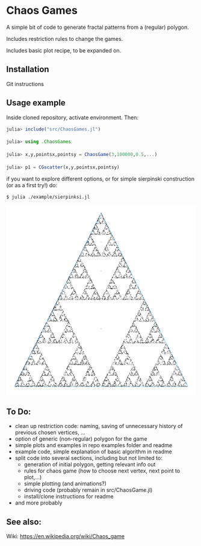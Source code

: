 # Chaos Games

A simple bit of code to generate fractal patterns from a (regular) polygon. 

Includes restriction rules to change the games.

Includes basic plot recipe, to be expanded on.

## Installation
Git instructions

## Usage example
Inside cloned repository, activate environment. Then:

```julia
julia> include("src/ChaosGames.jl")

julia> using .ChaosGames

julia> x,y,pointsx,pointsy = ChaosGame(3,100000,0.5,...)

julia> p1 = CGscatter(x,y,pointsx,pointsy)
```

if you want to explore different options, or for simple sierpinski construction (or as a first try!) do: 

```
$ julia ./example/sierpinksi.jl
```

![sierpinksi](./images/sierpinski.png)

## To Do:
- clean up restriction code: naming, saving of unnecessary history of previous chosen vertices, ...
- option of generic (non-regular) polygon for the game
- simple plots and examples in repo examples folder and readme
- example code, simple explanation of basic algorithm in readme
- split code into several sections, including but not limited to:
  - generation of initial polygon, getting relevant info out
  - rules for chaos game (how to choose next vertex, next point to plot,...)
  - simple plotting (and animations?)
  - driving code (probably remain in src/ChaosGame.jl)
  - install/clone instructions for readme
- and more probably

## See also:
Wiki: https://en.wikipedia.org/wiki/Chaos_game
